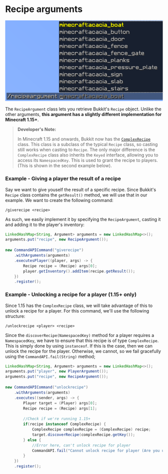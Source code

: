 # Recipe arguments

![](./images/arguments/recipe.png)

The `RecipeArgument` class lets you retrieve Bukkit's `Recipe` object. Unlike the other arguments, **this argument has a slightly different implementation for Minecraft 1.15+**.

> **Developer's Note:**
>
> In Minecraft 1.15 and onwards, Bukkit now has the [`ComplexRecipe`](https://hub.spigotmc.org/javadocs/bukkit/org/bukkit/inventory/ComplexRecipe.html) class. This class is a subclass of the typical `Recipe` class, so casting still works when casting to `Recipe`. The only major difference is the `ComplexRecipe` class also inherits the `Keyed` interface, allowing you to access its `NamespacedKey`. This is used to grant the recipe to players. (This is shown in the second example below).

<div class="example">

### Example - Giving a player the result of a recipe

Say we want to give youself the result of a specific recipe. Since Bukkit's `Recipe` class contains the `getResult()` method, we will use that in our example. We want to create the following command:

```
/giverecipe <recipe>
```

As such, we easily implement it by specifying the `RecipeArgument`, casting it and adding it to the player's inventory:

```java
LinkedHashMap<String, Argument> arguments = new LinkedHashMap<>();
arguments.put("recipe", new RecipeArgument());

new CommandAPICommand("giverecipe")
    .withArguments(arguments)
    .executesPlayer((player, args) -> {
        Recipe recipe = (Recipe) args[0];
    	player.getInventory().addItem(recipe.getResult());
    })
    .register();
```

</div>

<div class="example">

### Example - Unlocking a recipe for a player (1.15+ only)

Since 1.15 has the `ComplexRecipe` class, we will take advantage of this to unlock a recipe for a player. For this command, we'll use the following structure:

```
/unlockrecipe <player> <recipe>
```

Since the `discoverRecipe(NamespacedKey)` method for a player requires a `NamespacedKey`, we have to ensure that this recipe is of type `ComplexRecipe`. This is simply done by using `instanceof`. If this is the case, then we can unlock the recipe for the player. Otherwise, we cannot, so we fail gracefully using the `CommandAPI.fail(String)` method;

```java
LinkedHashMap<String, Argument> arguments = new LinkedHashMap<>();
arguments.put("player", new PlayerArgument());
arguments.put("recipe", new RecipeArgument());

new CommandAPICommand("unlockrecipe")
    .withArguments(arguments)
    .executes((sender, args) -> {
        Player target = (Player) args[0];
        Recipe recipe = (Recipe) args[1];
		
        //Check if we're running 1.15+
        if(recipe instanceof ComplexRecipe) {
            ComplexRecipe complexRecipe = (ComplexRecipe) recipe;
            target.discoverRecipe(complexRecipe.getKey());
        } else {
            //Error here, can't unlock recipe for player
            CommandAPI.fail("Cannot unlock recipe for player (Are you using version 1.15 or above?)");
        }
    })
    .register();
```

</div>